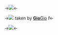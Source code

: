 ->![](https://gifcity.carrd.co/assets/images/gallery03/0e87901d.png?v=d7271437)<-

->![](https://gifcity.carrd.co/assets/images/gallery03/7d7ab221.gif?v=d7271437) *t*aken by [**Gio**Gio](https://rentry.co/dongiovanna) ***!***<-

->![](https://kingcrimson.crd.co/assets/images/gallery11/22ddaace.jpg?v=08af690c)<-